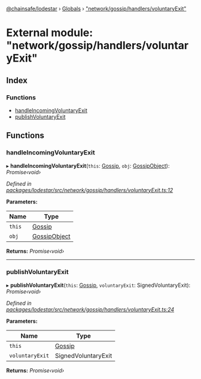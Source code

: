 [@chainsafe/lodestar](../README.md) › [Globals](../globals.md) › ["network/gossip/handlers/voluntaryExit"](_network_gossip_handlers_voluntaryexit_.md)

# External module: "network/gossip/handlers/voluntaryExit"

## Index

### Functions

* [handleIncomingVoluntaryExit](_network_gossip_handlers_voluntaryexit_.md#handleincomingvoluntaryexit)
* [publishVoluntaryExit](_network_gossip_handlers_voluntaryexit_.md#publishvoluntaryexit)

## Functions

###  handleIncomingVoluntaryExit

▸ **handleIncomingVoluntaryExit**(`this`: [Gossip](../classes/_network_gossip_gossip_.gossip.md), `obj`: [GossipObject](_network_gossip_interface_.md#gossipobject)): *Promise‹void›*

*Defined in [packages/lodestar/src/network/gossip/handlers/voluntaryExit.ts:12](https://github.com/ChainSafe/lodestar/blob/ffd9c8178/packages/lodestar/src/network/gossip/handlers/voluntaryExit.ts#L12)*

**Parameters:**

Name | Type |
------ | ------ |
`this` | [Gossip](../classes/_network_gossip_gossip_.gossip.md) |
`obj` | [GossipObject](_network_gossip_interface_.md#gossipobject) |

**Returns:** *Promise‹void›*

___

###  publishVoluntaryExit

▸ **publishVoluntaryExit**(`this`: [Gossip](../classes/_network_gossip_gossip_.gossip.md), `voluntaryExit`: SignedVoluntaryExit): *Promise‹void›*

*Defined in [packages/lodestar/src/network/gossip/handlers/voluntaryExit.ts:24](https://github.com/ChainSafe/lodestar/blob/ffd9c8178/packages/lodestar/src/network/gossip/handlers/voluntaryExit.ts#L24)*

**Parameters:**

Name | Type |
------ | ------ |
`this` | [Gossip](../classes/_network_gossip_gossip_.gossip.md) |
`voluntaryExit` | SignedVoluntaryExit |

**Returns:** *Promise‹void›*
